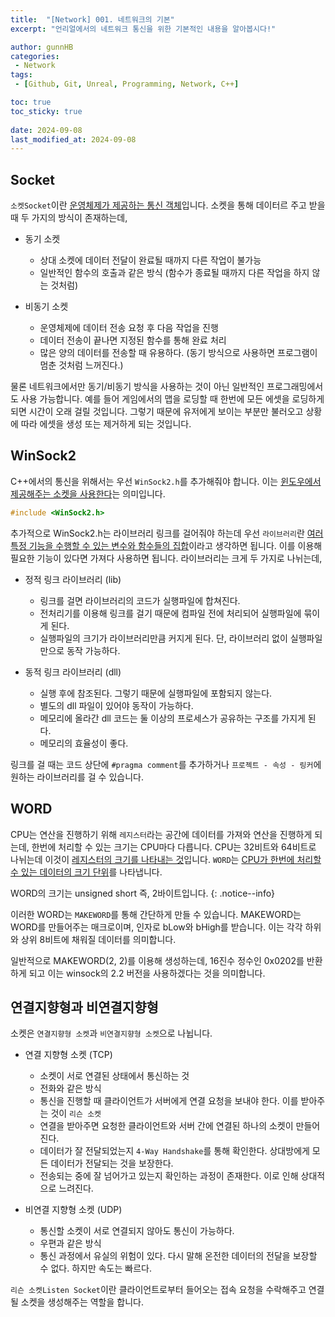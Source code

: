 ```yaml
---
title:  "[Network] 001. 네트워크의 기본"
excerpt: "언리얼에서의 네트워크 통신을 위한 기본적인 내용을 알아봅시다!"

author: gunnHB
categories: 
 - Network
tags: 
 - [Github, Git, Unreal, Programming, Network, C++]

toc: true
toc_sticky: true
 
date: 2024-09-08
last_modified_at: 2024-09-08
---
```


## Socket
`소켓Socket`이란 <u>운영체제가 제공하는 통신 객체</u>입니다. 소켓을 통해 데이터르 주고 받을 때 두 가지의 방식이 존재하는데,

- 동기 소켓
    - 상대 소켓에 데이터 전달이 완료될 때까지 다른 작업이 불가능
    - 일반적인 함수의 호출과 같은 방식 (함수가 종료될 때까지 다른 작업을 하지 않는 것처럼)

- 비동기 소켓
    - 운영체제에 데이터 전송 요청 후 다음 작업을 진행
    - 데이터 전송이 끝나면 지정된 함수를 통해 완료 처리
    - 많은 양의 데이터를 전송할 때 유용하다. (동기 방식으로 사용하면 프로그램이 멈춘 것처럼 느꺼진다.)

물론 네트워크에서만 동기/비동기 방식을 사용하는 것이 아닌 일반적인 프로그래밍에서도 사용 가능합니다. 예를 들어
게임에서의 맵을 로딩할 때 한번에 모든 에셋을 로딩하게 되면 시간이 오래 걸릴 것입니다. 그렇기 때문에 유저에게 보이는
부분만 불러오고 상황에 따라 에셋을 생성 또는 제거하게 되는 것입니다.

## WinSock2
C++에서의 통신을 위해서는 우선 `WinSock2.h`를 추가해줘야 합니다. 이는 <u>윈도우에서 제공해주는 소켓을 사용한다</u>는 의미입니다.

```c++
#include <WinSock2.h>
```

추가적으로 WinSock2.h는 라이브러리 링크를 걸어줘야 하는데 우선 `라이브러리`란 <u>여러 특정 기능을 수행할 수 있는 변수와 함수들의 집합</u>이라고 생각하면 됩니다. 이를 이용해
필요한 기능이 있다면 가져다 사용하면 됩니다. 라이브러리는 크게 두 가지로 나뉘는데,

- 정적 링크 라이브러리 (lib)
    - 링크를 걸면 라이브러리의 코드가 실행파일에 합쳐진다.
    - 전처리기를 이용해 링크를 걸기 때문에 컴파일 전에 처리되어 실행파일에 묶이게 된다.
    - 실행파일의 크기가 라이브러리만큼 커지게 된다. 단, 라이브러리 없이 실행파일만으로 동작 가능하다.

- 동적 링크 라이브러리 (dll)
    - 실행 후에 참조된다. 그렇기 때문에 실행파일에 포함되지 않는다.
    - 별도의 dll 파일이 있어야 동작이 가능하다.
    - 메모리에 올라간 dll 코드는 둘 이상의 프로세스가 공유하는 구조를 가지게 된다. 
    - 메모리의 효율성이 좋다.

링크를 걸 때는 코드 상단에 `#pragma comment`를 추가하거나 `프로젝트 - 속성 - 링커`에 원하는 라이브러리를 걸 수 있습니다.


## WORD
CPU는 연산을 진행하기 위해 `레지스터`라는 공간에 데이터를 가져와 연산을 진행하게 되는데, 한번에 처리할 수 있는 크기는 CPU마다 다릅니다.
CPU는 32비트와 64비트로 나뉘는데 이것이 <u>레지스터의 크기를 나타내는 것</u>입니다. `WORD`는 <u>CPU가 한번에 처리할 수 있는 데이터의 크기 단위</u>를 나타냅니다.

WORD의 크기는 unsigned short 즉, 2바이트입니다.
{: .notice--info}

이러한 WORD는 `MAKEWORD`를 통해 간단하게 만들 수 있습니다. MAKEWORD는 WORD를 만들어주는 매크로이며, 인자로 bLow와 bHigh를 받습니다. 이는 각각
하위와 상위 8비트에 채워질 데이터를 의미합니다.

일반적으로 MAKEWORD(2, 2)를 이용해 생성하는데, 16진수 정수인 0x0202를 반환하게 되고 이는 winsock의 2.2 버전을 사용하겠다는 것을 의미합니다.

## 연결지향형과 비연결지향형
소켓은 `연결지향형 소켓`과 `비연결지향형 소켓`으로 나뉩니다.

- 연결 지향형 소켓 (TCP)
    - 소켓이 서로 연결된 상태에서 통신하는 것
    - 전화와 같은 방식
    - 통신을 진행할 때 클라이언트가 서버에게 연결 요청을 보내야 한다. 이를 받아주는 것이 `리슨 소켓`
    - 연결을 받아주면 요청한 클라이언트와 서버 간에 연결된 하나의 소켓이 만들어진다.
    - 데이터가 잘 전달되었는지 `4-Way Handshake`를 통해 확인한다. 상대방에게 모든 데이터가 전달되는 것을 보장한다.
    - 전송되는 중에 잘 넘어가고 있는지 확인하는 과정이 존재한다. 이로 인해 상대적으로 느려진다.

- 비연결 지향형 소켓 (UDP)
    - 통신할 소켓이 서로 연결되지 않아도 통신이 가능하다.
    - 우편과 같은 방식
    - 통신 과정에서 유실의 위험이 있다. 다시 말해 온전한 데이터의 전달을 보장할 수 없다. 하지만 속도는 빠르다.

`리슨 소켓Listen Socket`이란 클라이언트로부터 들어오는 접속 요청을 수락해주고 연결될 소켓을 생성해주는 역할을 합니다.